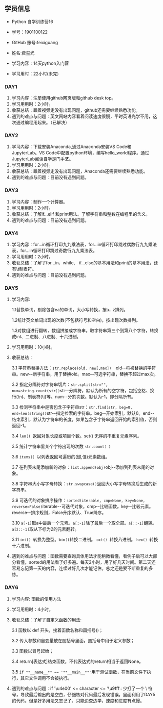 ## 学员信息

- Python 自学训练营16

- 学号：1901100122

- GitHub 账号:feixiguang

- 姓名:费玺光

- 学习内容：14天python入门营

- 学习用时：22小时(未完)



### DAY1

1. 学习内容：注册使用github网页版和github desk top。
2. 学习⽤用时：2小时。
3. 收获总结：跟着视频走没有出现问题，github还需要继续熟悉功能。
4. 遇到的难点与问题：英文网站内容看着阅读速度很慢，平时英语光学不用，这次通过编程用起来。（已解决）



### DAY2

1. 学习内容：下载安装Anaconda,通过Anaconda安装VS Code和JupyterLab。VS Code中配置python环境，编写hello_world程序。通过JupyterLab阅读自学是门手艺。
2. 学习⽤用时：2小时。
3. 收获总结：跟着视频走没有出现问题，Anaconda还需要继续熟悉功能。
4. 遇到的难点与问题：目前没有遇到问题。



### DAY3

1. 学习内容：制作一个计算器。
2. 学习⽤用时：2小时。
3. 收获总结：了解if...elif 和print用法。了解字符串和整数在编程里的含义。
4. 遇到的难点与问题：目前没有遇到问题。



### DAY4

1. 学习内容：for...in循环打印九九乘法表，for...in循环打印跳过偶数行九九乘法表，for...in循环打印跳过奇数行九九乘法表。
2. 学习⽤用时：2小时。
3. 收获总结：了解了for...in、while、 if...else的基本用法和print的基本用法，还有\t制表符。
4. 遇到的难点与问题：目前没有遇到问题。



### DAY5

1. 学习内容:

   1.1替换单词，剔除包含ea的单词，大小写转换，按a...z排列。

   1.2统计英文单词出现的次数(不包括符号和空白)，按出现次数排列。

   1.3对数组进行翻转，数组拼接成字符串，取字符串第三个到第八个字符，转换成int、二进制、八进制、十六进制。

2. 学习⽤用时：10小时。

3. 收获总结：

    3.1	字符串替换方法：```str.replace(old, new[,max])  ```old--将被替换的字符串。new--新字符串，用于替换old。max--可选字符串，替换不超过max次。

   3.2	指定分隔符对字符串切片：```str.split(str="", num=string.count(str))```str--分隔符，默认为所有的空字符，包括空格、换行(\n)、制表符(\t)等。num--分割次数。默认为-1，即分隔所有。

   3.3	检测字符串中是否包含子字符串str：```str.find(str, beg=0, end=len(string))```str--指定检索的字符串。beg--开始索引，默认0。end--结束索引，默认为字符串的长度。如果包含子字符串返回开始的索引值，否则返回-1。

   3.4	```len() ```返回对象长度或项目个数。set() 无序的不重复元素序列。

   3.5	统计字符串里某个字符出现的次数 ```str.count( )```

   3.6	```items() ```以列表返回可遍历的(键,值)元素数组。

   3.7	在列表末尾添加新的对象：```list.append(obj)```obj--添加到列表末尾的对象。

   3.8	字符串大小写字母转换：```str.swapcase()```返回大小写字母转换后生成的新字符串。

   3.9	可迭代的对象排序操作：```sorted(iterable, cmp=None, key=None, reverse=False)```iterable--可迭代对象。cmp--比较函数。key--比较元素。reverse--排序规则，False升序默认、True降序。

   3.10	```a[-1]```取a中最后一个元素。`a[:-1]`除了最后一个取全部。`a[::-1]`翻转。`a[2::-1]`取从下标为2的元素翻转。

   3.11 	`int() `转换为整型。` bin() `转换二进制。 `oct() `转换八进制。 `hex() `转换十六进制。

4. 遇到的难点与问题：函数需要查询具体用法才能稍微看懂，看例子后可以大部分看懂，sorted的用法看了好多遍。每天2小时，用了好几天时间。第二天还容易忘记第一天的内容，连续过好几次才能记住。总之还是要不断重复的多练。



### DAY6

1. 学习内容:  函数的使用方法

2. 学习⽤用时：4小时。

3. 收获总结：了解了自定义函数的用法:

   3.1	函数以  def 开头，接着函数名称和圆括号()；

   3.2	传入参数和自变量放在圆括号里面，圆括号中用于定义参数；

   3.3	函数以冒号起始；

   3.4	return[表达式]结束函数。不代表达式的return相当于返回None。

   3.5	```if **__name__** == '**__main__**'```用于测试函数，在当前文件下执行，其它文件调用不会被执行。

4. 遇到的难点与问题：if '\u4e00' <=  character <= '\u9fff': 少打了一个  \  符号，导致最后输出的是空白，仔细核对代码最后发现错误。里面利用了DAY5的代码，但是好多用法又忘记了，只能边查边学，速度和进度有点慢。